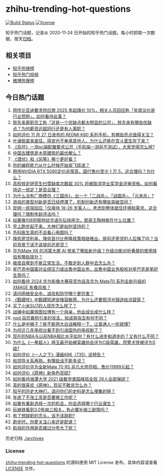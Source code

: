 # zhihu-trending-hot-questions

[![Build Status](https://github.com/justjavac/zhihu-trending-hot-questions/workflows/ci/badge.svg?branch=master)](https://github.com/justjavac/zhihu-trending-hot-questions/actions)
[![license](https://img.shields.io/github/license/justjavac/zhihu-trending-hot-questions)](https://github.com/justjavac/zhihu-trending-hot-questions/blob/master/LICENSE)

知乎热门话题，记录从 2020-11-24
日开始的知乎热门话题。每小时抓取一次数据，按天[归档](./archives)。

## 相关项目

- [知乎热搜榜](https://github.com/justjavac/zhihu-trending-top-search)
- [知乎热门视频](https://github.com/justjavac/zhihu-trending-hot-video)
- [微博热搜榜](https://github.com/justjavac/weibo-trending-hot-search)

## 今日热门话题

<!-- BEGIN -->
<!-- 最后更新时间 Thu Nov 28 2024 01:21:32 GMT+0800 (China Standard Time) -->

1. [网传比亚迪要求供应商 2025 年起降价 10%，相关人员回应称「年度议价是行业惯例」，如何看待此事？](https://www.zhihu.com/question/5261507693)
1. [胖东来离职员工称「这是一个优缺点都太明显的公司」，胖东来有哪些优缺点？为何薪资远超同行还是有人离职？](https://www.zhihu.com/question/5202265590)
1. [如何评价 11 月 27 日发布的 REDMI K80 系列手机，有哪些亮点值得关注？](https://www.zhihu.com/question/5308717392)
1. [叶澜依直来直往，得宠也不奉承其他人，为什么还能在宫斗里生存下来？](https://www.zhihu.com/question/4238845570)
1. [《异环》一测pc端配置要求公开（手机端一测并不测试），大家觉得怎么样?](https://www.zhihu.com/question/5271597989)
1. [中国古建筑是木质建筑的最优解么？](https://www.zhihu.com/question/2452098397)
1. [《潜伏》和《风筝》哪个更好看？](https://www.zhihu.com/question/469869359)
1. [你的编程能力从什么时候开始突飞猛进？](https://www.zhihu.com/question/356351510)
1. [网传NVIDIA RTX 5090定价非常高，国行售价至少 1 万 5，这合理吗？为什么？](https://www.zhihu.com/question/4835128263)
1. [高校规定研究生扫雪缺席次数超 30% 将被取消学业奖学金评审资格，如何看待这一规定？是否合理？](https://www.zhihu.com/question/5200174509)
1. [为什么没有厂商模仿《三国杀》，出一个「二战杀」、「战国杀」、「元末杀」?](https://www.zhihu.com/question/4940276926)
1. [游戏的类型创新是否已经停滞了，机制创新还有哪些突破空间？](https://www.zhihu.com/question/4852937571)
1. [昆明一民宿回应「仅接待 18-26 岁客人」，考虑到整体居住环境和需求，这合理吗？限制年龄违法吗？](https://www.zhihu.com/question/5000838420)
1. [如果像108将那样给华语乐坛排座次，那周王陶林能在什么位置？](https://www.zhihu.com/question/522017600)
1. [早上跑步起不来，大神们是如何坚持的？](https://www.zhihu.com/question/4494213140)
1. [外科医生真的不会看心电图吗？](https://www.zhihu.com/question/5034786518)
1. [降低房贷利率、降低首付比例等政策相继推出，提前还房贷的人后悔了吗？当前背景下该不该提前还房贷？](https://www.zhihu.com/question/5255405018)
1. [华为Mate X6 的鸿蒙大屏 AI 带来了哪些新升级？升级功能对折叠屏的使用体验有哪些提升？](https://www.zhihu.com/question/5167008589)
1. [极度自卑到不能正常生活，不敢走到人群中去怎么办？](https://www.zhihu.com/question/4710629378)
1. [星巴克中国面对业绩压力或出售中国业务，出售中国业务股权对星巴克是笔好生意吗？](https://www.zhihu.com/question/4846666646)
1. [如何看待 2024 华为影像大赛获奖作品及华为 Mate70 系列全新升级的 XMAGE 影像风格？](https://www.zhihu.com/question/5257800865)
1. [请问网络安全中，进攻和防守哪个更厉害？](https://www.zhihu.com/question/652646543)
1. [《甄嬛传》中甄嬛知道安陵容敏感，为什么还要把浮光锦送给浣碧穿？](https://www.zhihu.com/question/667912089)
1. [买了小米SU7的人现在怎么样了？](https://www.zhihu.com/question/778080897)
1. [战锤中如果佩图拉博有一个母亲，他会成长成什么样？](https://www.zhihu.com/question/645458821)
1. [npd 自恋暴怒引发的攻击，和成熟攻击有何不同？](https://www.zhihu.com/question/818579110)
1. [什么是中微子？能不能用大白话解释一下，让普通人一听就懂?](https://www.zhihu.com/question/2191754025)
1. [为何近几年电视台看不到引进国外的电视剧了？](https://www.zhihu.com/question/4816516754)
1. [现在的NBA与以前NBA相比水平如何？有什么进步和退步的？又有什么不同？](https://www.zhihu.com/question/53199319)
1. [为什么《一拳超人》埼玉最开始被英雄协会评为C级英雄，而警犬侠被评为S级?](https://www.zhihu.com/question/452186680)
1. [如何评价《一人之下》漫画696（735）话预告？](https://www.zhihu.com/question/5284144252)
1. [和领导关系再熟，有哪些话不能多说？](https://www.zhihu.com/question/4982402819)
1. [如何评价华为全新Mate 70 RS 非凡大师亮相，售价11999元起？](https://www.zhihu.com/question/5192573874)
1. [如何评价《原神》新角色蓝砚?](https://www.zhihu.com/question/5174707074)
1. [如何看待湘潭大学 2021 级数学类韶峰班全班 26人全部保研？](https://www.zhihu.com/question/4737918822)
1. [真的很喜欢《原神》，现实不敢说怎么办？](https://www.zhihu.com/question/4701782381)
1. [知乎的历史大神们，请问你们的史料是怎么搜集的呀？](https://www.zhihu.com/question/5094016303)
1. [年底了不涨工资是否要换工作呢？](https://www.zhihu.com/question/4613738095)
1. [如果有重新选择一次的机会，你会选择哪个行业谋生？](https://www.zhihu.com/question/5038963892)
1. [玩崩铁看到3.0有崩三相关，有必要补崩三剧情吗？](https://www.zhihu.com/question/5166504148)
1. [有了想辞职的念头，该不该辞职?](https://www.zhihu.com/question/633164296)
1. [跑步时，你更关注心率还是配速？](https://www.zhihu.com/question/4634089219)
1. [航母的作用是否被过分夸大了呢？](https://www.zhihu.com/question/601950029)

<!-- END -->

历史归档 [./archives](./archives)

### License

[zhihu-trending-hot-questions](https://github.com/justjavac/zhihu-trending-hot-questions)
的源码使用 MIT License 发布。具体内容请查看 [LICENSE](./LICENSE) 文件。
